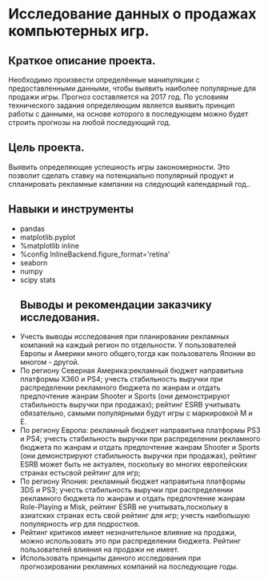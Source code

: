 # Исследование данных о продажах компьютерных игр.
##  Краткое описание проекта.
Необходимо произвести определённые манипуляции с предоставленными данными, чтобы выявить наиболее популярные для продажи игры. Прогноз составляется на 2017 год. По условиям технического задания определяющим является выявить принцип работы с данными, на основе которого в последующем можно будет строить прогнозы на любой последующий год.
##  Цель проекта.
Выявить определяющие успешность игры закономерности. Это позволит сделать ставку на потенциально популярный продукт и спланировать рекламные кампании на следующий календарный год..
## Навыки и инструменты
- pandas 
- matplotlib.pyplot 
- %matplotlib inline
- %config InlineBackend.figure_format='retina'
- seaborn 
-  numpy 
- scipy stats 
  ## Выводы и рекомендации заказчику исследования.
- Учесть выводы исследования при планировании рекламных компаний на каждый регион по отдельности. У пользователей Европы и Америки много общего,тогда как пользователь Японии во многом - другой.
-  По региону Северная Америка:рекламный бюджет направитьна платформы X360 и PS4; учесть стабильность выручки при распределении рекламного бюджета по жанрам и отдать предпочтение жанрам Shooter и Sports (они демонстрируют стабильность выручки при продажах); рейтинг ESRB учитывать обязательно, самыми популярными будут игры с маркировкой М и Е.
- По региону Европа: рекламный бюджет направитьна платформы PS3 и PS4; учесть стабильность выручки при распределении рекламного бюджета по жанрам и отдать предпочтение жанрам Shooter и Sports (они демонстрируют стабильность выручки при продажах), рейтинг ESRB может быть не актуален, поскольку во многих европейских странах естьсвой рейтинг для игр;
- По региону Япония: рекламный бюджет направитьна платформы 3DS и PS3; учесть стабильность выручки при распределении рекламного бюджета по жанрам и отдать предпочтение жанрам Role-Playing и Misk, рейтинг ESRB не учитывать,поскольку в азиатских странах есть свой рейтинг для игр; учесть наибольшую популярность игр для подростков.
- Рейтинг критиков имеет незначительное влияние на продажи, можно использовать это при распределении бюджета. Рейтинг пользователей влияния на продажи не имеет.
- Использовать принцыпы данного исследования при прогнозировании рекламных компаний на последующие годы.

